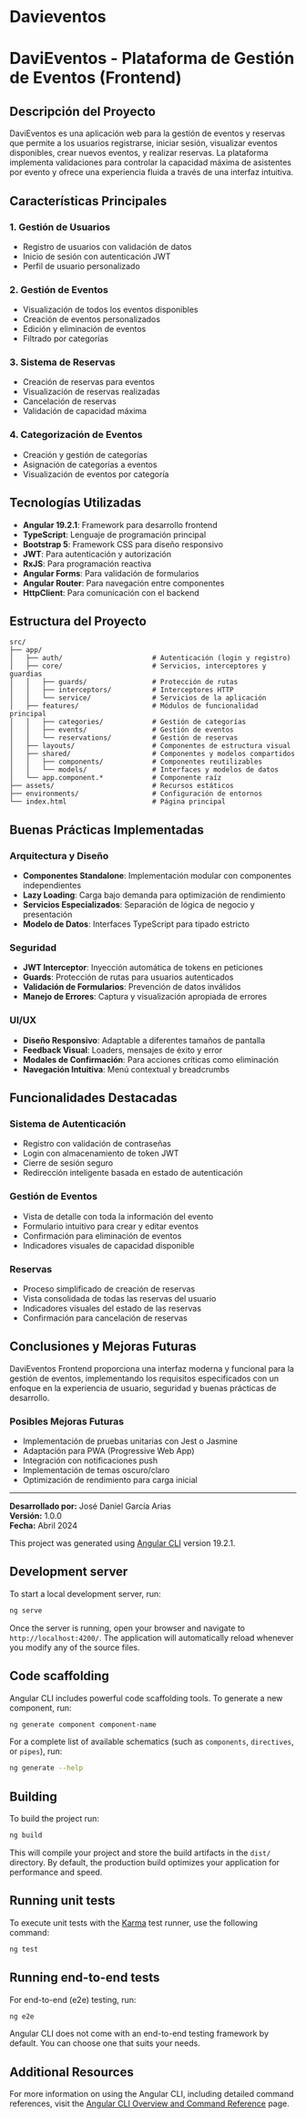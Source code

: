 # Davieventos
# DaviEventos - Plataforma de Gestión de Eventos (Frontend)

## Descripción del Proyecto

DaviEventos es una aplicación web para la gestión de eventos y reservas que permite a los usuarios registrarse, iniciar sesión, visualizar eventos disponibles, crear nuevos eventos, y realizar reservas. La plataforma implementa validaciones para controlar la capacidad máxima de asistentes por evento y ofrece una experiencia fluida a través de una interfaz intuitiva.

## Características Principales

### 1. Gestión de Usuarios
- Registro de usuarios con validación de datos
- Inicio de sesión con autenticación JWT
- Perfil de usuario personalizado

### 2. Gestión de Eventos
- Visualización de todos los eventos disponibles
- Creación de eventos personalizados
- Edición y eliminación de eventos
- Filtrado por categorías

### 3. Sistema de Reservas
- Creación de reservas para eventos
- Visualización de reservas realizadas
- Cancelación de reservas
- Validación de capacidad máxima

### 4. Categorización de Eventos
- Creación y gestión de categorías
- Asignación de categorías a eventos
- Visualización de eventos por categoría

## Tecnologías Utilizadas

- **Angular 19.2.1**: Framework para desarrollo frontend
- **TypeScript**: Lenguaje de programación principal
- **Bootstrap 5**: Framework CSS para diseño responsivo
- **JWT**: Para autenticación y autorización
- **RxJS**: Para programación reactiva
- **Angular Forms**: Para validación de formularios
- **Angular Router**: Para navegación entre componentes
- **HttpClient**: Para comunicación con el backend

## Estructura del Proyecto
```
src/
├── app/
│   ├── auth/                      # Autenticación (login y registro)
│   ├── core/                      # Servicios, interceptores y guardias
│   │   ├── guards/                # Protección de rutas
│   │   ├── interceptors/          # Interceptores HTTP
│   │   └── service/               # Servicios de la aplicación
│   ├── features/                  # Módulos de funcionalidad principal
│   │   ├── categories/            # Gestión de categorías
│   │   ├── events/                # Gestión de eventos
│   │   └── reservations/          # Gestión de reservas
│   ├── layouts/                   # Componentes de estructura visual
│   ├── shared/                    # Componentes y modelos compartidos
│   │   ├── components/            # Componentes reutilizables
│   │   └── models/                # Interfaces y modelos de datos
│   └── app.component.*            # Componente raíz
├── assets/                        # Recursos estáticos
├── environments/                  # Configuración de entornos
└── index.html                     # Página principal
```
## Buenas Prácticas Implementadas

### Arquitectura y Diseño
- **Componentes Standalone**: Implementación modular con componentes independientes
- **Lazy Loading**: Carga bajo demanda para optimización de rendimiento
- **Servicios Especializados**: Separación de lógica de negocio y presentación
- **Modelo de Datos**: Interfaces TypeScript para tipado estricto

### Seguridad
- **JWT Interceptor**: Inyección automática de tokens en peticiones
- **Guards**: Protección de rutas para usuarios autenticados
- **Validación de Formularios**: Prevención de datos inválidos
- **Manejo de Errores**: Captura y visualización apropiada de errores

### UI/UX
- **Diseño Responsivo**: Adaptable a diferentes tamaños de pantalla
- **Feedback Visual**: Loaders, mensajes de éxito y error
- **Modales de Confirmación**: Para acciones críticas como eliminación
- **Navegación Intuitiva**: Menú contextual y breadcrumbs

## Funcionalidades Destacadas

### Sistema de Autenticación
- Registro con validación de contraseñas
- Login con almacenamiento de token JWT
- Cierre de sesión seguro
- Redirección inteligente basada en estado de autenticación

### Gestión de Eventos
- Vista de detalle con toda la información del evento
- Formulario intuitivo para crear y editar eventos
- Confirmación para eliminación de eventos
- Indicadores visuales de capacidad disponible

### Reservas
- Proceso simplificado de creación de reservas
- Vista consolidada de todas las reservas del usuario
- Indicadores visuales del estado de las reservas
- Confirmación para cancelación de reservas

## Conclusiones y Mejoras Futuras

DaviEventos Frontend proporciona una interfaz moderna y funcional para la gestión de eventos, implementando los requisitos especificados con un enfoque en la experiencia de usuario, seguridad y buenas prácticas de desarrollo.

### Posibles Mejoras Futuras
- Implementación de pruebas unitarias con Jest o Jasmine
- Adaptación para PWA (Progressive Web App)
- Integración con notificaciones push
- Implementación de temas oscuro/claro
- Optimización de rendimiento para carga inicial

---

**Desarrollado por:** José Daniel García Arias  
**Versión:** 1.0.0  
**Fecha:** Abril 2024



This project was generated using [Angular CLI](https://github.com/angular/angular-cli) version 19.2.1.

## Development server

To start a local development server, run:

```bash
ng serve
```

Once the server is running, open your browser and navigate to `http://localhost:4200/`. The application will automatically reload whenever you modify any of the source files.

## Code scaffolding

Angular CLI includes powerful code scaffolding tools. To generate a new component, run:

```bash
ng generate component component-name
```

For a complete list of available schematics (such as `components`, `directives`, or `pipes`), run:

```bash
ng generate --help
```

## Building

To build the project run:

```bash
ng build
```

This will compile your project and store the build artifacts in the `dist/` directory. By default, the production build optimizes your application for performance and speed.

## Running unit tests

To execute unit tests with the [Karma](https://karma-runner.github.io) test runner, use the following command:

```bash
ng test
```

## Running end-to-end tests

For end-to-end (e2e) testing, run:

```bash
ng e2e
```

Angular CLI does not come with an end-to-end testing framework by default. You can choose one that suits your needs.

## Additional Resources

For more information on using the Angular CLI, including detailed command references, visit the [Angular CLI Overview and Command Reference](https://angular.dev/tools/cli) page.
